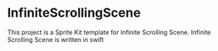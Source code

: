 InfiniteScrollingScene
======================

This project is a Sprite Kit template for Infinite Scrolling Scene. 
Infinite Scrolling Scene is written in swift
